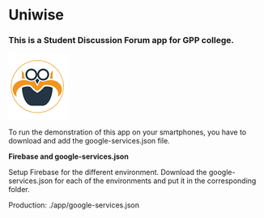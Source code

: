 # Uniwise
### This is a Student Discussion Forum app for GPP college.
![Uniwise_logo](./uniwise_logo.png "Uniwise Logo")

To run the demonstration of this app on your smartphones, you have to download and add the google-services.json file.

**Firebase and google-services.json**

Setup Firebase for the different environment.
Download the google-services.json for each of the environments and put it in the corresponding folder.

Production: ./app/google-services.json
